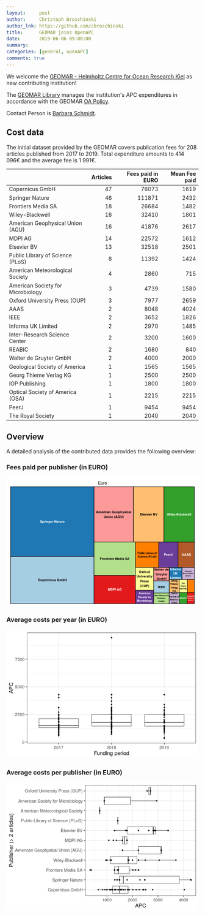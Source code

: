```yaml
---
layout:     post
author:     Christoph Broschinski
author_lnk: https://github.com/cbroschinski
title:      GEOMAR joins OpenAPC
date:       2019-06-06 09:00:00
summary:    
categories: [general, openAPC]
comments: true
---
```





We welcome the [GEOMAR - Helmholtz Centre for Ocean Research Kiel](https://www.geomar.de/en/) as new contributing institution!

The [GEOMAR Library](https://www.geomar.de/en/centre/central-facilities/library/) manages the institution's APC expenditures in accordance with the GEOMAR [OA Policy](http://oceanrep.geomar.de/oa.html).

Contact Person is [Barbara Schmidt](mailto:bibliotheksleitung@geomar.de).

## Cost data



The initial dataset provided by the GEOMAR covers publication fees for 208 articles published from 2017 to 2019. Total expenditure amounts to 414 096€ and the average fee is 1 991€.


|                                  | Articles| Fees paid in EURO| Mean Fee paid|
|:---------------------------------|--------:|-----------------:|-------------:|
|Copernicus GmbH                   |       47|             76073|          1619|
|Springer Nature                   |       46|            111871|          2432|
|Frontiers Media SA                |       18|             26684|          1482|
|Wiley-Blackwell                   |       18|             32410|          1801|
|American Geophysical Union (AGU)  |       16|             41876|          2617|
|MDPI AG                           |       14|             22572|          1612|
|Elsevier BV                       |       13|             32518|          2501|
|Public Library of Science (PLoS)  |        8|             11392|          1424|
|American Meteorological Society   |        4|              2860|           715|
|American Society for Microbiology |        3|              4739|          1580|
|Oxford University Press (OUP)     |        3|              7977|          2659|
|AAAS                              |        2|              8048|          4024|
|IEEE                              |        2|              3652|          1826|
|Informa UK Limited                |        2|              2970|          1485|
|Inter-Research Science Center     |        2|              3200|          1600|
|REABIC                            |        2|              1680|           840|
|Walter de Gruyter GmbH            |        2|              4000|          2000|
|Geological Society of America     |        1|              1565|          1565|
|Georg Thieme Verlag KG            |        1|              2500|          2500|
|IOP Publishing                    |        1|              1800|          1800|
|Optical Society of America (OSA)  |        1|              2215|          2215|
|PeerJ                             |        1|              9454|          9454|
|The Royal Society                 |        1|              2040|          2040|

## Overview

A detailed analysis of the contributed data provides the following overview:

### Fees paid per publisher (in EURO)

![plot of chunk tree_geomar_2019_06_06_full](/figure/tree_geomar_2019_06_06_full-1.png)

###  Average costs per year (in EURO)

![plot of chunk box_geomar_2019_06_06_year_full](/figure/box_geomar_2019_06_06_year_full-1.png)

###  Average costs per publisher (in EURO)

![plot of chunk box_geomar_2019_06_06_publisher_full](/figure/box_geomar_2019_06_06_publisher_full-1.png)
